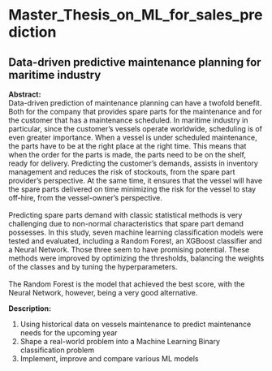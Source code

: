 # Master_Thesis_on_ML_for_sales_prediction

## Data-driven predictive maintenance planning for maritime industry <br>


**Abstract:**<br>
Data-driven prediction of maintenance planning can have a twofold benefit. Both for the
company that provides spare parts for the maintenance and for the customer that has a
maintenance scheduled. In maritime industry in particular, since the customer’s vessels
operate worldwide, scheduling is of even greater importance. When a vessel is under
scheduled maintenance, the parts have to be at the right place at the right time. This
means that when the order for the parts is made, the parts need to be on the shelf, ready
for delivery. Predicting the customer’s demands, assists in inventory management and
reduces the risk of stockouts, from the spare part provider’s perspective. At the same
time, it ensures that the vessel will have the spare parts delivered on time minimizing the
risk for the vessel to stay off-hire, from the vessel-owner’s perspective.<br> <br>
Predicting spare parts demand with classic statistical methods is very challenging due
to non-normal characteristics that spare part demand possesses. In this study, seven
machine learning classification models were tested and evaluated, including a Random
Forest, an XGBoost classifier and a Neural Network. Those three seem to have promising
potential. These methods were improved by optimizing the thresholds, balancing the
weights of the classes and by tuning the hyperparameters.<br> <br>
The Random Forest is the model that achieved the best score, with the Neural Network,
however, being a very good alternative.


**Description:** <br>
1. Using historical data on vessels maintenance to predict maintenance needs for the upcoming year <br>
2. Shape a real-world problem into a Machine Learning Binary classification problem <br>
3. Implement, improve and compare various ML models

